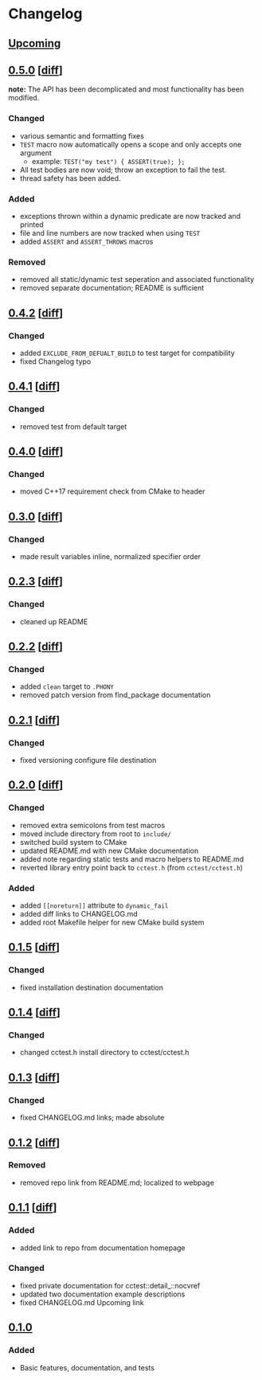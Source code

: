 # Changelog

## [Upcoming](https://github.com/jpcx/cctest/compare/0.5.0...devel)

## [0.5.0](https://github.com/jpcx/cctest/releases/tag/0.5.0) \[[diff](https://github.com/jpcx/cctest/compare/0.4.2...0.5.0)\]

__note:__ The API has been decomplicated and most functionality has been modified.

### Changed

- various semantic and formatting fixes
- `TEST` macro now automatically opens a scope and only accepts one argument
  - example: `TEST("my test") { ASSERT(true); };`
- All test bodies are now void; throw an exception to fail the test.
- thread safety has been added.

### Added

- exceptions thrown within a dynamic predicate are now tracked and printed
- file and line numbers are now tracked when using `TEST`
- added `ASSERT` and `ASSERT_THROWS` macros

### Removed

- removed all static/dynamic test seperation and associated functionality
- removed separate documentation; README is sufficient

## [0.4.2](https://github.com/jpcx/cctest/releases/tag/0.4.2) \[[diff](https://github.com/jpcx/cctest/compare/0.4.1...0.4.2)\]

### Changed

- added `EXCLUDE_FROM_DEFUALT_BUILD` to test target for compatibility
- fixed Changelog typo

## [0.4.1](https://github.com/jpcx/cctest/releases/tag/0.4.1) \[[diff](https://github.com/jpcx/cctest/compare/0.4.0...0.4.1)\]

### Changed

- removed test from default target

## [0.4.0](https://github.com/jpcx/cctest/releases/tag/0.4.0) \[[diff](https://github.com/jpcx/cctest/compare/0.3.0...0.4.0)\]

### Changed

- moved C++17 requirement check from CMake to header

## [0.3.0](https://github.com/jpcx/cctest/releases/tag/0.3.0) \[[diff](https://github.com/jpcx/cctest/compare/0.2.3...0.3.0)\]

### Changed

- made result variables inline, normalized specifier order

## [0.2.3](https://github.com/jpcx/cctest/releases/tag/0.2.3) \[[diff](https://github.com/jpcx/cctest/compare/0.2.2...0.2.3)\]

### Changed

- cleaned up README

## [0.2.2](https://github.com/jpcx/cctest/releases/tag/0.2.2) \[[diff](https://github.com/jpcx/cctest/compare/0.2.1...0.2.2)\]

### Changed

- added `clean` target to `.PHONY` 
- removed patch version from find\_package documentation

## [0.2.1](https://github.com/jpcx/cctest/releases/tag/0.2.1) \[[diff](https://github.com/jpcx/cctest/compare/0.2.0...0.2.1)\]

### Changed

- fixed versioning configure file destination

## [0.2.0](https://github.com/jpcx/cctest/releases/tag/0.2.0) \[[diff](https://github.com/jpcx/cctest/compare/0.1.5...0.2.0)\]

### Changed

- removed extra semicolons from test macros
- moved include directory from root to `include/`
- switched build system to CMake
- updated README.md with new CMake documentation
- added note regarding static tests and macro helpers to README.md
- reverted library entry point back to `cctest.h` (from `cctest/cctest.h`)

### Added

- added `[[noreturn]]` attribute to `dynamic_fail`
- added diff links to CHANGELOG.md
- added root Makefile helper for new CMake build system

## [0.1.5](https://github.com/jpcx/cctest/releases/tag/0.1.5) \[[diff](https://github.com/jpcx/cctest/compare/0.1.4...0.1.5)\]

### Changed

- fixed installation destination documentation

## [0.1.4](https://github.com/jpcx/cctest/releases/tag/0.1.4) \[[diff](https://github.com/jpcx/cctest/compare/0.1.3...0.1.4)\]

### Changed

- changed cctest.h install directory to cctest/cctest.h

## [0.1.3](https://github.com/jpcx/cctest/releases/tag/0.1.3) \[[diff](https://github.com/jpcx/cctest/compare/0.1.2...0.1.3)\]

### Changed

- fixed CHANGELOG.md links; made absolute

## [0.1.2](https://github.com/jpcx/cctest/releases/tag/0.1.2) \[[diff](https://github.com/jpcx/cctest/compare/0.1.1...0.1.2)\]

### Removed

- removed repo link from README.md; localized to webpage

## [0.1.1](https://github.com/jpcx/cctest/releases/tag/0.1.1) \[[diff](https://github.com/jpcx/cctest/compare/0.1.0...0.1.1)\]

### Added

- added link to repo from documentation homepage

### Changed

- fixed private documentation for cctest::detail_::nocvref
- updated two documentation example descriptions
- fixed CHANGELOG.md Upcoming link

## [0.1.0](https://github.com/jpcx/cctest/releases/tag/0.1.0)

### Added

- Basic features, documentation, and tests
